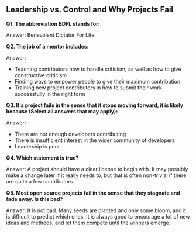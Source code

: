 ## Leadership vs. Control and Why Projects Fail

**Q1. The abbreviation BDFL stands for:**

Answer: Benevolent Dictator For Life

**Q2. The job of a mentor includes:**

Answer: 
* Teaching contributors how to handle criticism, as well as how to give constructive criticism
* Finding ways to empower people to give their maximum contribution
* Training new project contributors in how to submit their work successfully in the right form

**Q3. If a project fails in the sense that it stops moving forward, it is likely because (Select all answers that may apply):**

Answer: 
* There are not enough developers contributing
* There is insufficient interest in the wider community of developers
* Leadership is poor

**Q4. Which statement is true?**

Answer: A project should have a clear license to begin with. It may possibly make a change later if it really needs to, but that is often non-trivial if there are quite a few contributors

**Q5. Most open source projects fail in the sense that they stagnate and fade away. Is this bad?**

Answer: It is not bad. Many seeds are planted and only some bloom, and it is difficult to predict which ones. It is always good to encourage a lot of new ideas and methods, and let them compete until the winners emerge.

